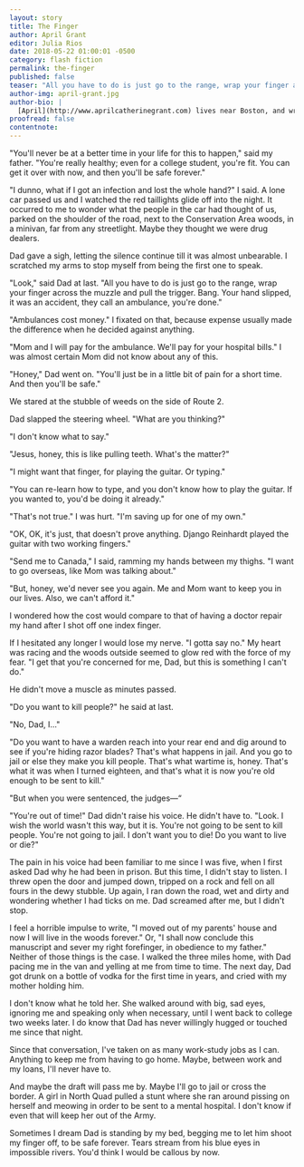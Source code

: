 ```yaml
---
layout: story
title: The Finger
author: April Grant
editor: Julia Rios
date: 2018-05-22 01:00:01 -0500
category: flash fiction
permalink: the-finger
published: false
teaser: "All you have to do is just go to the range, wrap your finger across the muzzle and pull the trigger. Bang. Your hand slipped, it was an accident, they call an ambulance, you're done."
author-img: april-grant.jpg
author-bio: |
  [April](http://www.aprilcatherinegrant.com) lives near Boston, and writes stories, poems, and songs. She has published poetry in _Strange Horizons_ and _Mythic Delirium_, and in the anthology _The Moment of Change_ (2012). Her other interests include traditional music, contra dancing, biking, container gardening, and appreciating actors from classic horror movies.
proofread: false
contentnote:
---
```


"You'll never be at a better time in your life for this to happen," said my father. "You're really healthy; even for a college student, you're fit. You can get it over with now, and then you'll be safe forever."

"I dunno, what if I got an infection and lost the whole hand?" I said. A lone car passed us and I watched the red taillights glide off into the night. It occurred to me to wonder what the people in the car had thought of us, parked on the shoulder of the road, next to the Conservation Area woods, in a minivan, far from any streetlight. Maybe they thought we were drug dealers.

Dad gave a sigh, letting the silence continue till it was almost unbearable. I scratched my arms to stop myself from being the first one to speak.

"Look," said Dad at last. "All you have to do is just go to the range, wrap your finger across the muzzle and pull the trigger. Bang. Your hand slipped, it was an accident, they call an ambulance, you're done."

"Ambulances cost money." I fixated on that, because expense usually made the difference when he decided against anything.

"Mom and I will pay for the ambulance. We'll pay for your hospital bills." I was almost certain Mom did not know about any of this.

"Honey," Dad went on. "You'll just be in a little bit of pain for a short time. And then you'll be safe."

We stared at the stubble of weeds on the side of Route 2.

Dad slapped the steering wheel. "What are you thinking?"

"I don't know what to say."

"Jesus, honey, this is like pulling teeth. What's the matter?"

"I might want that finger, for playing the guitar. Or typing."

"You can re-learn how to type, and you don't know how to play the guitar. If you wanted to, you'd be doing it already."
"That's not true." I was hurt. "I'm saving up for one of my own."

"OK, OK, it's just, that doesn't prove anything. Django Reinhardt played the guitar with two working fingers."

"Send me to Canada," I said, ramming my hands between my thighs. "I want to go overseas, like Mom was talking about."

"But, honey, we'd never see you again. Me and Mom want to keep you in our lives. Also, we can't afford it."

I wondered how the cost would compare to that of having a doctor repair my hand after I shot off one index finger.

If I hesitated any longer I would lose my nerve. "I gotta say no." My heart was racing and the woods outside seemed to glow red with the force of my fear. "I get that you're concerned for me, Dad, but this is something I can't do."

He didn't move a muscle as minutes passed.

"Do you want to kill people?" he said at last.

"No, Dad, I..."

"Do you want to have a warden reach into your rear end and dig around to see if you're hiding razor blades? That's what happens in jail. And you go to jail or else they make you kill people. That's what wartime is, honey. That's what it was when I turned eighteen, and that's what it is now you're old enough to be sent to kill."

"But when you were sentenced, the judges—“

"You're out of time!" Dad didn't raise his voice. He didn't have to. "Look. I wish the world wasn't this way, but it is. You're not going to be sent to kill people. You're not going to jail. I don't want you to die! Do you want to live or die?"

The pain in his voice had been familiar to me since I was five, when I first asked Dad why he had been in prison. But this time, I didn't stay to listen. I threw open the door and jumped down, tripped on a rock and fell on all fours in the dewy stubble. Up again, I ran down the road, wet and dirty and wondering whether I had ticks on me. Dad screamed after me, but I didn't stop.

I feel a horrible impulse to write, "I moved out of my parents' house and now I will live in the woods forever." Or, "I shall now conclude this manuscript and sever my right forefinger, in obedience to my father." Neither of those things is the case. I walked the three miles home, with Dad pacing me in the van and yelling at me from time to time. The next day, Dad got drunk on a bottle of vodka for the first time in years, and cried with my mother holding him.

I don't know what he told her. She walked around with big, sad eyes, ignoring me and speaking only when necessary, until I went back to college two weeks later. I do know that Dad has never willingly hugged or touched me since that night.

Since that conversation, I've taken on as many work-study jobs as I can. Anything to keep me from having to go home. Maybe, between work and my loans, I'll never have to.

And maybe the draft will pass me by. Maybe I'll go to jail or cross the border. A girl in North Quad pulled a stunt where she ran around pissing on herself and meowing in order to be sent to a mental hospital. I don't know if even that will keep her out of the Army.

Sometimes I dream Dad is standing by my bed, begging me to let him shoot my finger off, to be safe forever. Tears stream from his blue eyes in impossible rivers. You'd think I would be callous by now.
